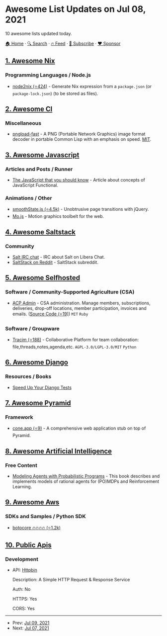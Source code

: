 # Awesome List Updates on Jul 08, 2021

10 awesome lists updated today.

[🏠 Home](/README.md) · [🔍 Search](https://www.trackawesomelist.com/search/) · [🔥 Feed](https://www.trackawesomelist.com/rss.xml) · [📮 Subscribe](https://trackawesomelist.us17.list-manage.com/subscribe?u=d2f0117aa829c83a63ec63c2f&id=36a103854c) · [❤️  Sponsor](https://github.com/sponsors/theowenyoung)



## [1. Awesome Nix](/content/nix-community/awesome-nix/README.md)

### Programming Languages / Node.js

*   [node2nix (⭐424)](https://github.com/svanderburg/node2nix) - Generate Nix expression from a `package.json` (or `package-lock.json`) (to be stored as files).

## [2. Awesome Cl](/content/CodyReichert/awesome-cl/README.md)

### Miscellaneous

*   [pngload-fast](https://git.mfiano.net/mfiano/pngload) - A PNG (Portable Network Graphics) image format decoder in portable Common Lisp with an emphasis on speed. [MIT](https://opensource.org/licenses/MIT).

## [3. Awesome Javascript](/content/sorrycc/awesome-javascript/README.md)

### Articles and Posts / Runner

*   [The JavaScript that you should know](https://medium.com/@pedropolisenso/o-javasscript-que-voc%C3%AA-deveria-conhecer-b70e94d1d706) - Article about concepts of JavaScript Functional.

### Animations / Other

*   [smoothState.js (⭐4.5k)](https://github.com/miguel-perez/smoothState.js) - Unobtrusive page transitions with jQuery.
*   [Mo.js](http://mojs.io) - Motion graphics toolbelt for the web.

## [4. Awesome Saltstack](/content/hbokh/awesome-saltstack/README.md)

### Community

*   [Salt IRC chat](https://web.libera.chat/?channels=#salt) - IRC about Salt on Libera Chat.
*   [SaltStack on Reddit](https://www.reddit.com/r/saltstack/) - SaltStack subreddit.

## [5. Awesome Selfhosted](/content/awesome-selfhosted/awesome-selfhosted/README.md)

### Software / Community-Supported Agriculture (CSA)

*   [ACP Admin](https://acp-admin.ch/) - CSA administration. Manage members, subscriptions, deliveries, drop-off locations, member participation, invoices and emails. ([Source Code (⭐19)](https://github.com/acp-admin/acp-admin/)) `MIT` `Ruby`

### Software / Groupware

*   [Tracim (⭐188)](https://github.com/tracim/tracim) - Collaborative Platform for team collaboration: file,threads,notes,agenda,etc. `AGPL-3.0/LGPL-3.0/MIT` `Python`

## [6. Awesome Django](/content/wsvincent/awesome-django/README.md)

### Resources / Books

*   [Speed Up Your Django Tests](https://adamj.eu/tech/2020/05/04/new-book-speed-up-your-django-tests/)

## [7. Awesome Pyramid](/content/uralbash/awesome-pyramid/README.md)

### Framework

*   [cone.app (⭐9)](https://github.com/conestack/cone.app) - A comprehensive web application stub on top of Pyramid.

## [8. Awesome Artificial Intelligence](/content/owainlewis/awesome-artificial-intelligence/README.md)

### Free Content

*   [Modeling Agents with Probabilistic Programs](https://agentmodels.org/) - This book describes and implements models of rational agents for (PO)MDPs and Reinforcement Learning.

## [9. Awesome Aws](/content/donnemartin/awesome-aws/README.md)

### SDKs and Samples / Python SDK

*   [botocore :fire::fire::fire::fire: (⭐1.2k)](https://github.com/boto/botocore)

## [10. Public Apis](/content/public-apis/public-apis/README.md)

### Development

- API: [Httpbin](https://httpbin.org/)

  Description: A Simple HTTP Request & Response Service

  Auth: No

  HTTPS: Yes

  CORS: Yes



---

- Prev: [Jul 09, 2021](/content/2021/07/09/README.md)
- Next: [Jul 07, 2021](/content/2021/07/07/README.md)